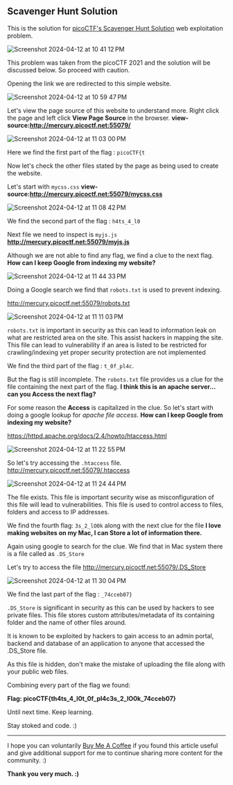 ## Scavenger Hunt Solution 

This is the solution for [picoCTF's Scavenger Hunt Solution](https://play.picoctf.org/practice/challenge/161?category=1&page=1) web exploitation problem.

![Screenshot 2024-04-12 at 10 41 12 PM](https://github.com/niccololampa/cyber-security-notes/assets/37615906/0bc7359f-dfac-4af7-a7d6-33cea1bccfe8)

This problem was taken from the picoCTF 2021 and the solution will be discussed below. So proceed with caution.

Opening the link we are redirected to this simple website. 

![Screenshot 2024-04-12 at 10 59 47 PM](https://github.com/niccololampa/cyber-security-notes/assets/37615906/41ac57e4-3da4-4864-ba9d-800829e6c03b)

Let's view the page source of this website to understand more. Right click the page and left click **View Page Source** in the browser. **view-source:http://mercury.picoctf.net:55079/**

![Screenshot 2024-04-12 at 11 03 00 PM](https://github.com/niccololampa/cyber-security-notes/assets/37615906/84f29b3e-d5b5-4173-9d9a-b7ce6e9696b6)

Here we find the first part of the flag : `picoCTF{t`

Now let's check the other files stated by the page as being used to create the website. 

Let's start with `mycss.css` **view-source:http://mercury.picoctf.net:55079/mycss.css**

![Screenshot 2024-04-12 at 11 08 42 PM](https://github.com/niccololampa/cyber-security-notes/assets/37615906/e6db29b0-4804-40b7-ab06-da6985ca6a1a)

We find the second part of the flag : `h4ts_4_l0`

Next file we need to inspect is `myjs.js`  **http://mercury.picoctf.net:55079/myjs.js**

Although we are not able to find any flag, we find a clue to the next flag.  **How can I keep Google from indexing my website?**

![Screenshot 2024-04-12 at 11 44 33 PM](https://github.com/niccololampa/cyber-security-notes/assets/37615906/435d0469-487a-4954-b41e-18d33e277288)


Doing a Google search we find that `robots.txt` is used to prevent indexing. 

http://mercury.picoctf.net:55079/robots.txt

![Screenshot 2024-04-12 at 11 11 03 PM](https://github.com/niccololampa/cyber-security-notes/assets/37615906/3042eb14-03ca-44a3-92dc-9cabde0bc1b7)

`robots.txt` is important in security as this can lead to information leak on what are restricted area on the site. This assist hackers in mapping the site. This file can lead to vulnerability if an area is listed to be restricted for crawling/indexing yet proper security protection are not implemented

We find the third part of the flag : `t_0f_pl4c`.

But the flag is still incomplete. The `robots.txt` file provides us a clue for the file containing the next part of the flag. **I think this is an apache server... can you Access the next flag?**

For some reason the **Access** is capitalized in the clue. So let's start with doing a google lookup for *apache file access*. **How can I keep Google from indexing my website?**

https://httpd.apache.org/docs/2.4/howto/htaccess.html

![Screenshot 2024-04-12 at 11 22 55 PM](https://github.com/niccololampa/cyber-security-notes/assets/37615906/c7291511-a11f-49f7-88a1-8eb3d22bdf5d)

So let's try accessing the `.htaccess` file. http://mercury.picoctf.net:55079/.htaccess

![Screenshot 2024-04-12 at 11 24 44 PM](https://github.com/niccololampa/cyber-security-notes/assets/37615906/d3fdec04-a636-439e-ae89-7c0c43b5effa)

The file exists. This file is important security wise as misconfiguration of this file will lead to vulnerabilities. This file is used to control access to files, folders and access to IP addresses. 

We find the fourth flag: `3s_2_lO0k` along with the next clue for the file **I love making websites on my Mac, I can Store a lot of information there.**

Again using google to search for the clue. We find that in Mac system there is a file called as `.DS_Store`

Let's try to access the file  http://mercury.picoctf.net:55079/.DS_Store

![Screenshot 2024-04-12 at 11 30 04 PM](https://github.com/niccololampa/cyber-security-notes/assets/37615906/9dc9f88c-ebe7-4736-82cf-6948f13eebb8)

We find the last part of the flag : `_74cceb07}`

`.DS_Store` is significant in security as this can be used by hackers to see private files. This file stores custom  attributes/metadata of its containing folder and the name of other files around. 

It is known to be exploited by hackers to gain access to an admin portal, backend and database of an application to anyone that accessed the .DS_Store file. 

As this file is hidden, don't make the mistake of uploading the file along with your public web files. 

Combining every part of the flag we found: 

**Flag: picoCTF{th4ts_4_l0t_0f_pl4c3s_2_lO0k_74cceb07}**

Until next time. Keep learning.

Stay stoked and code. :)

<hr></hr>

I hope you can voluntarily [Buy Me A Coffee](https://www.buymeacoffee.com/thedatalife) if you found this article useful and give additional support for me to continue sharing more content for the community. :)

**Thank you very much. :)**
